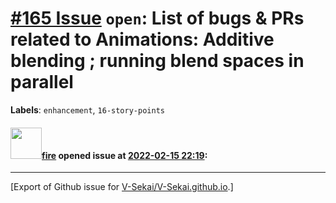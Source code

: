 # [\#165 Issue](https://github.com/V-Sekai/V-Sekai.github.io/issues/165) `open`: List of bugs & PRs related to Animations: Additive blending ; running blend spaces in parallel
**Labels**: `enhancement`, `16-story-points`


#### <img src="https://avatars.githubusercontent.com/u/32321?u=c2e06a3d2b49a467aa907e54aa259516440267cc&v=4" width="50">[fire](https://github.com/fire) opened issue at [2022-02-15 22:19](https://github.com/V-Sekai/V-Sekai.github.io/issues/165):






-------------------------------------------------------------------------------



[Export of Github issue for [V-Sekai/V-Sekai.github.io](https://github.com/V-Sekai/V-Sekai.github.io).]
